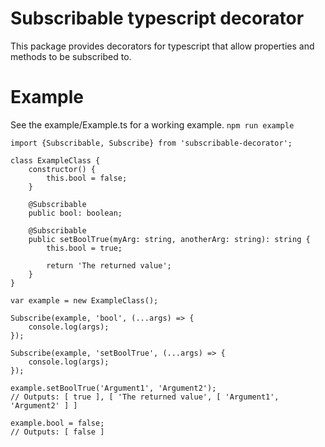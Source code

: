 # Subscribable typescript decorator

This package provides decorators for typescript that allow properties and methods to be subscribed to.

# Example

See the example/Example.ts for a working example. ```npm run example```

```
import {Subscribable, Subscribe} from 'subscribable-decorator';

class ExampleClass {
    constructor() {
        this.bool = false;
    }

    @Subscribable
    public bool: boolean;

    @Subscribable
    public setBoolTrue(myArg: string, anotherArg: string): string {
        this.bool = true;

        return 'The returned value';
    }
}

var example = new ExampleClass();

Subscribe(example, 'bool', (...args) => {
    console.log(args);
});

Subscribe(example, 'setBoolTrue', (...args) => {
    console.log(args);
});

example.setBoolTrue('Argument1', 'Argument2');
// Outputs: [ true ], [ 'The returned value', [ 'Argument1', 'Argument2' ] ]

example.bool = false;
// Outputs: [ false ]

```